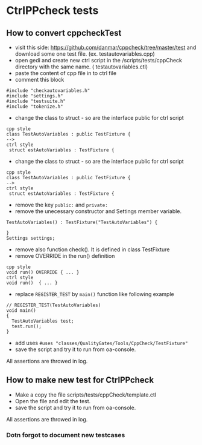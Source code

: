 # CtrlPPcheck tests

## How to convert cppcheckTest

+ visit this side:
https://github.com/danmar/cppcheck/tree/master/test
and download some one test file.  (ex. testautovariables.cpp)
+ open gedi and create new ctrl script in the /scripts/tests/cppCheck directory with the same name. ( testautovariables.ctl)
+ paste the content of cpp file in to ctrl file
+ comment this block
```
#include "checkautovariables.h"
#include "settings.h"
#include "testsuite.h"
#include "tokenize.h"
```
+ change the class to struct - so are the interface public for ctrl script
 ```
cpp style
 class TestAutoVariables : public TestFixture {
 --> 
 ctrl style
  struct estAutoVariables : TestFixture {
```

+ change the class to struct - so are the interface public for ctrl script
 ```
cpp style
 class TestAutoVariables : public TestFixture {
 --> 
 ctrl style
  struct estAutoVariables : TestFixture {
```
+ remove the key `public:` and `private:`
+ remove the unecessary constructor and Settings member variable.
 ```
TestAutoVariables() : TestFixture("TestAutoVariables") {

}
Settings settings; 

```
+ remove also function check(). It is defined in class TestFixture
+ remove OVERRIDE in the run() definition
```
cpp style
void run() OVERRIDE { ... }
ctrl style
void run()  { ... }

```
+ replace `REGISTER_TEST` by `main()` function like following example
```
// REGISTER_TEST(TestAutoVariables)
void main()
{
  TestAutoVariables test;
  test.run();
}
```
+ add uses  `#uses "classes/QualityGates/Tools/CppCheck/TestFixture"`
+ save the script and try it to run from oa-console.

 All assertions are throwed in log.

## How to make new test for CtrlPPcheck

+ Make a copy the file scripts/tests/cppCheck/template.ctl
+ Open the file and edit the test. 
+ save the script and try it to run from oa-console.

 All assertions are throwed in log.
### Dotn forgot to document new testcases